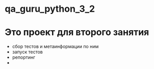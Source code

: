 # qa_guru_python_3_2

# Это проект для второго занятия

- сбор тестов и метаинформации по ним 
- запуск тестов
- репортинг
- 